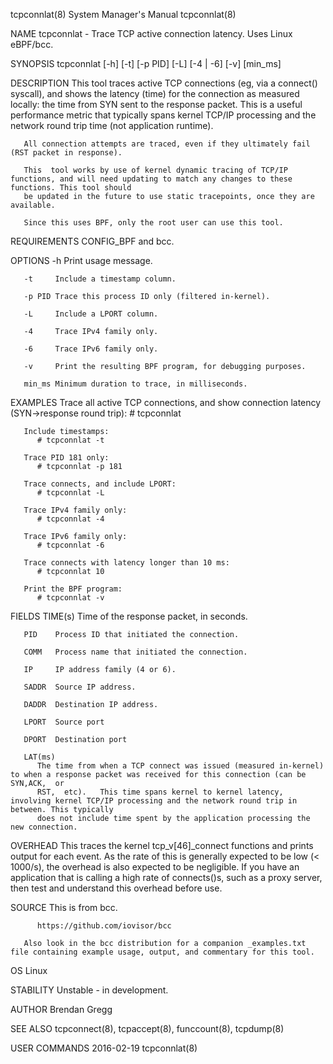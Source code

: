 tcpconnlat(8)							    System Manager's Manual							 tcpconnlat(8)

NAME
       tcpconnlat - Trace TCP active connection latency. Uses Linux eBPF/bcc.

SYNOPSIS
       tcpconnlat [-h] [-t] [-p PID] [-L] [-4 | -6] [-v] [min_ms]

DESCRIPTION
       This  tool  traces  active TCP connections (eg, via a connect() syscall), and shows the latency (time) for the connection as measured locally: the time
       from SYN sent to the response packet.  This is a useful performance metric that typically spans kernel TCP/IP processing and  the  network  round  trip
       time (not application runtime).

       All connection attempts are traced, even if they ultimately fail (RST packet in response).

       This  tool works by use of kernel dynamic tracing of TCP/IP functions, and will need updating to match any changes to these functions. This tool should
       be updated in the future to use static tracepoints, once they are available.

       Since this uses BPF, only the root user can use this tool.

REQUIREMENTS
       CONFIG_BPF and bcc.

OPTIONS
       -h     Print usage message.

       -t     Include a timestamp column.

       -p PID Trace this process ID only (filtered in-kernel).

       -L     Include a LPORT column.

       -4     Trace IPv4 family only.

       -6     Trace IPv6 family only.

       -v     Print the resulting BPF program, for debugging purposes.

       min_ms Minimum duration to trace, in milliseconds.

EXAMPLES
       Trace all active TCP connections, and show connection latency (SYN->response round trip):
	      # tcpconnlat

       Include timestamps:
	      # tcpconnlat -t

       Trace PID 181 only:
	      # tcpconnlat -p 181

       Trace connects, and include LPORT:
	      # tcpconnlat -L

       Trace IPv4 family only:
	      # tcpconnlat -4

       Trace IPv6 family only:
	      # tcpconnlat -6

       Trace connects with latency longer than 10 ms:
	      # tcpconnlat 10

       Print the BPF program:
	      # tcpconnlat -v

FIELDS
       TIME(s)
	      Time of the response packet, in seconds.

       PID    Process ID that initiated the connection.

       COMM   Process name that initiated the connection.

       IP     IP address family (4 or 6).

       SADDR  Source IP address.

       DADDR  Destination IP address.

       LPORT  Source port

       DPORT  Destination port

       LAT(ms)
	      The time from when a TCP connect was issued (measured in-kernel) to when a response packet was received for this connection (can be SYN,ACK,  or
	      RST,  etc).   This time spans kernel to kernel latency, involving kernel TCP/IP processing and the network round trip in between. This typically
	      does not include time spent by the application processing the new connection.

OVERHEAD
       This traces the kernel tcp_v[46]_connect functions and prints output for each event. As the rate of this is generally expected to be  low  (<  1000/s),
       the  overhead  is  also	expected to be negligible. If you have an application that is calling a high rate of connects()s, such as a proxy server, then
       test and understand this overhead before use.

SOURCE
       This is from bcc.

	      https://github.com/iovisor/bcc

       Also look in the bcc distribution for a companion _examples.txt file containing example usage, output, and commentary for this tool.

OS
       Linux

STABILITY
       Unstable - in development.

AUTHOR
       Brendan Gregg

SEE ALSO
       tcpconnect(8), tcpaccept(8), funccount(8), tcpdump(8)

USER COMMANDS								  2016-02-19								 tcpconnlat(8)
